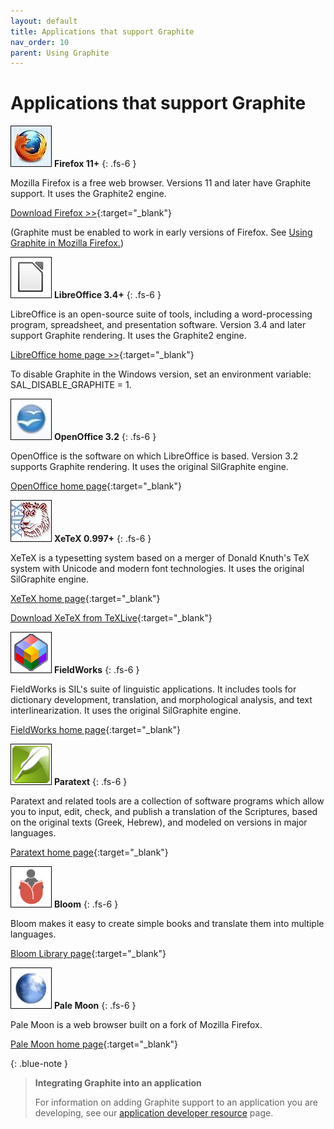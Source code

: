 ```yaml
---
layout: default
title: Applications that support Graphite
nav_order: 10
parent: Using Graphite
---
```


# Applications that support Graphite

![](assets/images/logo_Firefox.jpeg) **Firefox 11+**
{: .fs-6 }

Mozilla Firefox is a free web browser. Versions 11 and later have Graphite support. It uses the Graphite2 engine.

[Download Firefox >>](https://www.mozilla.org/en-US/firefox/new){:target="_blank"}

(Graphite must be enabled to work in early versions of Firefox. See [Using Graphite in Mozilla Firefox.](graphite_firefox))

![](assets/images/logo_LibreOffice.png) **LibreOffice 3.4+**
{: .fs-6 }

LibreOffice is an open-source suite of tools, including a word-processing program, spreadsheet, and presentation software. Version 3.4 and later support Graphite rendering. It uses the Graphite2 engine.

[LibreOffice home page >>](https://www.libreoffice.org){:target="_blank"}

To disable Graphite in the Windows version, set an environment variable: SAL_DISABLE_GRAPHITE = 1.

![](assets/images/logo_OpenOffice.jpeg) **OpenOffice 3.2**
{: .fs-6 }

OpenOffice is the software on which LibreOffice is based. Version 3.2 supports Graphite rendering. It uses the original SilGraphite engine.

[OpenOffice home page](https://www.openoffice.org){:target="_blank"}

![](assets/images/logo_Xetex.jpeg) **XeTeX 0.997+**
{: .fs-6 }

XeTeX is a typesetting system based on a merger of Donald Knuth's TeX system with Unicode and modern font technologies. It uses the original SilGraphite engine.

[XeTeX home page](https://scripts.sil.org/xetex){:target="_blank"}

[Download XeTeX from TeXLive](tug.org/texlive/){:target="_blank"}

![](assets/images/logo_FieldWorks.jpeg) **FieldWorks**
{: .fs-6 }

FieldWorks is SIL's suite of linguistic applications. It includes tools for dictionary development, translation, and morphological analysis, and text interlinearization. It uses the original SilGraphite engine.

[FieldWorks home page](fieldworks.sil.org){:target="_blank"}

![](assets/images/logo_Paratext.png) **Paratext**
{: .fs-6 }

Paratext and related tools are a collection of software programs which allow you to input, edit, check, and publish a translation of the Scriptures, based on the original texts (Greek, Hebrew), and modeled on versions in major languages.

[Paratext home page](paratext.org){:target="_blank"}

![](assets/images/logo_Bloom.png) **Bloom**
{: .fs-6 }

Bloom makes it easy to create simple books and translate them into multiple languages.

[Bloom Library page](bloom.org/#/landing){:target="_blank"}

![](assets/images/logo_PaleMoon.jpeg) **Pale Moon**
{: .fs-6 }

Pale Moon is a web browser built on a fork of Mozilla Firefox.

[Pale Moon home page](palemoon.org){:target="_blank"}

{: .blue-note }
> **Integrating Graphite into an application**
> 
> For information on adding Graphite support to an application you are developing, see our [application developer resource](graphite_devApp) page.
